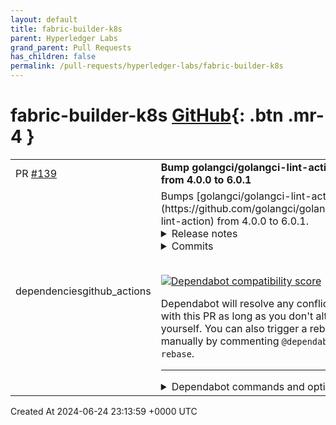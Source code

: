 ```yaml
---
layout: default
title: fabric-builder-k8s
parent: Hyperledger Labs
grand_parent: Pull Requests
has_children: false
permalink: /pull-requests/hyperledger-labs/fabric-builder-k8s
---
```


# fabric-builder-k8s <span class="fs-3 right-align">[GitHub](https://github.com/hyperledger-labs/fabric-builder-k8s){: .btn .mr-4 }</span>


<div>
    <table>
        <tr>
            <td>
                PR <a href="https://github.com/hyperledger-labs/fabric-builder-k8s/pull/139" class=".btn">#139</a>
            </td>
            <td>
                <b>
                    Bump golangci/golangci-lint-action from 4.0.0 to 6.0.1
                </b>
            </td>
        </tr>
        <tr>
            <td>
                <span class="chip">dependencies</span><span class="chip">github_actions</span>
            </td>
            <td>
                Bumps [golangci/golangci-lint-action](https://github.com/golangci/golangci-lint-action) from 4.0.0 to 6.0.1.
<details>
<summary>Release notes</summary>
<p><em>Sourced from <a href="https://github.com/golangci/golangci-lint-action/releases">golangci/golangci-lint-action's releases</a>.</em></p>
<blockquote>
<h2>v6.0.1</h2>
<!-- raw HTML omitted -->
<h2>What's Changed</h2>
<h3>Changes</h3>
<ul>
<li>fix: use 3-dots syntax for diff on push by <a href="https://github.com/ldez"><code>@​ldez</code></a> in <a href="https://redirect.github.com/golangci/golangci-lint-action/pull/1040">golangci/golangci-lint-action#1040</a></li>
</ul>
<p><strong>Full Changelog</strong>: <a href="https://github.com/golangci/golangci-lint-action/compare/v6.0.0...v6.0.1">https://github.com/golangci/golangci-lint-action/compare/v6.0.0...v6.0.1</a></p>
<h2>v6.0.0</h2>
<!-- raw HTML omitted -->
<h2>What's Changed</h2>
<p>This version removes <code>annotations</code> option (because it was useless), and removes the default output format (<code>github-actions</code>).
The annotations are still produced but with another approach.</p>
<h3>Changes</h3>
<ul>
<li>feat: rewrite format handling by <a href="https://github.com/ldez"><code>@​ldez</code></a> in <a href="https://redirect.github.com/golangci/golangci-lint-action/pull/1038">golangci/golangci-lint-action#1038</a></li>
</ul>
<h3>Dependencies</h3>
<ul>
<li>build(deps-dev): bump <code>@​typescript-eslint/eslint-plugin</code> from 7.7.1 to 7.8.0 by <a href="https://github.com/dependabot"><code>@​dependabot</code></a> in <a href="https://redirect.github.com/golangci/golangci-lint-action/pull/1034">golangci/golangci-lint-action#1034</a></li>
<li>build(deps): bump <code>@​types/node</code> from 20.12.7 to 20.12.8 by <a href="https://github.com/dependabot"><code>@​dependabot</code></a> in <a href="https://redirect.github.com/golangci/golangci-lint-action/pull/1036">golangci/golangci-lint-action#1036</a></li>
<li>build(deps-dev): bump <code>@​typescript-eslint/parser</code> from 7.7.1 to 7.8.0 by <a href="https://github.com/dependabot"><code>@​dependabot</code></a> in <a href="https://redirect.github.com/golangci/golangci-lint-action/pull/1035">golangci/golangci-lint-action#1035</a></li>
</ul>
<p><strong>Full Changelog</strong>: <a href="https://github.com/golangci/golangci-lint-action/compare/v5.3.0...v6.0.0">https://github.com/golangci/golangci-lint-action/compare/v5.3.0...v6.0.0</a></p>
<h2>v5.3.0</h2>
<!-- raw HTML omitted -->
<h2>What's Changed</h2>
<h3>Changes</h3>
<ul>
<li>feat: uses 2 dots compare syntax for push diff by <a href="https://github.com/ldez"><code>@​ldez</code></a> in <a href="https://redirect.github.com/golangci/golangci-lint-action/pull/1030">golangci/golangci-lint-action#1030</a></li>
<li>feat: add option to control cache invalidation interval by <a href="https://github.com/ldez"><code>@​ldez</code></a> in <a href="https://redirect.github.com/golangci/golangci-lint-action/pull/1031">golangci/golangci-lint-action#1031</a></li>
<li>feat: use OS and working-directory as cache key by <a href="https://github.com/ldez"><code>@​ldez</code></a> in <a href="https://redirect.github.com/golangci/golangci-lint-action/pull/1032">golangci/golangci-lint-action#1032</a></li>
<li>feat: improve log about pwd/cwd by <a href="https://github.com/ldez"><code>@​ldez</code></a> in <a href="https://redirect.github.com/golangci/golangci-lint-action/pull/1033">golangci/golangci-lint-action#1033</a></li>
</ul>
<p><strong>Full Changelog</strong>: <a href="https://github.com/golangci/golangci-lint-action/compare/v5.2.0...v5.3.0">https://github.com/golangci/golangci-lint-action/compare/v5.2.0...v5.3.0</a></p>
<h2>v5.2.0</h2>
<!-- raw HTML omitted -->
<h2>What's Changed</h2>
<h3>Changes</h3>
<ul>
<li><a href="https://github.com/golangci/golangci-lint-action/commit/aebff4bd9cd0198ff4f020915c27258a9edc4c01">feat: add an option to enable/disable annotations</a> by <a href="https://github.com/ldez"><code>@​ldez</code></a></li>
</ul>
<p><strong>Full Changelog</strong>: <a href="https://github.com/golangci/golangci-lint-action/compare/v5.1.0...v5.2.0">https://github.com/golangci/golangci-lint-action/compare/v5.1.0...v5.2.0</a></p>
<!-- raw HTML omitted -->
</blockquote>
<p>... (truncated)</p>
</details>
<details>
<summary>Commits</summary>
<ul>
<li><a href="https://github.com/golangci/golangci-lint-action/commit/a4f60bb28d35aeee14e6880718e0c85ff1882e64"><code>a4f60bb</code></a> fix: use 3-dots syntax for diff on push (<a href="https://redirect.github.com/golangci/golangci-lint-action/issues/1040">#1040</a>)</li>
<li><a href="https://github.com/golangci/golangci-lint-action/commit/5815a4b9176ef5d9477ec687e3e7f68f04e1a3fc"><code>5815a4b</code></a> doc: improve readme</li>
<li><a href="https://github.com/golangci/golangci-lint-action/commit/23faadfdeb23a6f9e511beaba149bb123b5b145a"><code>23faadf</code></a> doc: improve readme</li>
<li><a href="https://github.com/golangci/golangci-lint-action/commit/b556f25b3c7399b6dad72f47062098ff1b36e060"><code>b556f25</code></a> doc: improve readme</li>
<li><a href="https://github.com/golangci/golangci-lint-action/commit/789f114c52eaee9275c87b15fc90e449e56d1b0a"><code>789f114</code></a> feat: rewrite format handling (<a href="https://redirect.github.com/golangci/golangci-lint-action/issues/1038">#1038</a>)</li>
<li><a href="https://github.com/golangci/golangci-lint-action/commit/d36b91c2948e1d383efc1388208baed5ac9b8e0d"><code>d36b91c</code></a> build(deps-dev): bump <code>@​typescript-eslint/parser</code> from 7.7.1 to 7.8.0 (<a href="https://redirect.github.com/golangci/golangci-lint-action/issues/1035">#1035</a>)</li>
<li><a href="https://github.com/golangci/golangci-lint-action/commit/a9eb1153485e197079024eb082ecd007e94b286b"><code>a9eb115</code></a> build(deps): bump <code>@​types/node</code> from 20.12.7 to 20.12.8 (<a href="https://redirect.github.com/golangci/golangci-lint-action/issues/1036">#1036</a>)</li>
<li><a href="https://github.com/golangci/golangci-lint-action/commit/bd4fa7c9002facfc2cebdefb1a94ba57d2e87851"><code>bd4fa7c</code></a> build(deps-dev): bump <code>@​typescript-eslint/eslint-plugin</code> from 7.7.1 to 7.8.0 (#...</li>
<li><a href="https://github.com/golangci/golangci-lint-action/commit/38e1018663fa5173f3968ea0777460d3de38f256"><code>38e1018</code></a> feat: improve log about pwd/cwd (<a href="https://redirect.github.com/golangci/golangci-lint-action/issues/1033">#1033</a>)</li>
<li><a href="https://github.com/golangci/golangci-lint-action/commit/21e9e6b47f3490b8adcca53fe65c03e2687b503c"><code>21e9e6b</code></a> feat: use OS and working-directory as cache key (<a href="https://redirect.github.com/golangci/golangci-lint-action/issues/1032">#1032</a>)</li>
<li>Additional commits viewable in <a href="https://github.com/golangci/golangci-lint-action/compare/3cfe3a4abbb849e10058ce4af15d205b6da42804...a4f60bb28d35aeee14e6880718e0c85ff1882e64">compare view</a></li>
</ul>
</details>
<br />


[![Dependabot compatibility score](https://dependabot-badges.githubapp.com/badges/compatibility_score?dependency-name=golangci/golangci-lint-action&package-manager=github_actions&previous-version=4.0.0&new-version=6.0.1)](https://docs.github.com/en/github/managing-security-vulnerabilities/about-dependabot-security-updates#about-compatibility-scores)

Dependabot will resolve any conflicts with this PR as long as you don't alter it yourself. You can also trigger a rebase manually by commenting `@dependabot rebase`.

[//]: # (dependabot-automerge-start)
[//]: # (dependabot-automerge-end)

---

<details>
<summary>Dependabot commands and options</summary>
<br />

You can trigger Dependabot actions by commenting on this PR:
- `@dependabot rebase` will rebase this PR
- `@dependabot recreate` will recreate this PR, overwriting any edits that have been made to it
- `@dependabot merge` will merge this PR after your CI passes on it
- `@dependabot squash and merge` will squash and merge this PR after your CI passes on it
- `@dependabot cancel merge` will cancel a previously requested merge and block automerging
- `@dependabot reopen` will reopen this PR if it is closed
- `@dependabot close` will close this PR and stop Dependabot recreating it. You can achieve the same result by closing it manually
- `@dependabot show <dependency name> ignore conditions` will show all of the ignore conditions of the specified dependency
- `@dependabot ignore this major version` will close this PR and stop Dependabot creating any more for this major version (unless you reopen the PR or upgrade to it yourself)
- `@dependabot ignore this minor version` will close this PR and stop Dependabot creating any more for this minor version (unless you reopen the PR or upgrade to it yourself)
- `@dependabot ignore this dependency` will close this PR and stop Dependabot creating any more for this dependency (unless you reopen the PR or upgrade to it yourself)


</details>
            </td>
        </tr>
    </table>
    <div class="right-align">
        Created At 2024-06-24 23:13:59 +0000 UTC
    </div>
</div>

